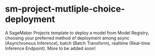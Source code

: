 # sm-project-mutliple-choice-deployment
A SageMaker Projects template to deploy a model from Model Registry, choosing your preferred method of deployment among async (Asynchronous Inference), batch (Batch Transform), realtime (Real-time Inference Endpoint). More to be added soon! 
